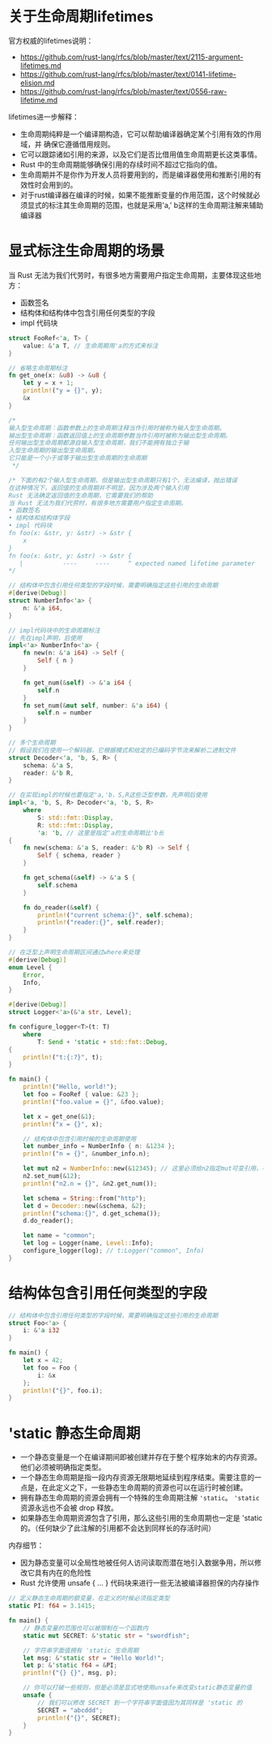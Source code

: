 # 关于生命周期lifetimes

官方权威的lifetimes说明：

- https://github.com/rust-lang/rfcs/blob/master/text/2115-argument-lifetimes.md
- https://github.com/rust-lang/rfcs/blob/master/text/0141-lifetime-elision.md
- https://github.com/rust-lang/rfcs/blob/master/text/0556-raw-lifetime.md

lifetimes进一步解释：

- 生命周期纯粹是一个编译期构造，它可以帮助编译器确定某个引用有效的作用域，并
  确保它遵循借用规则。
- 它可以跟踪诸如引用的来源，以及它们是否比借用值生命周期更长这类事情。
- Rust 中的生命周期能够确保引用的存续时间不超过它指向的值。
- 生命周期并不是你作为开发人员将要用到的，而是编译器使用和推断引用的有效性时会用到的。
- 对于rust编译器在编译的时候，如果不能推断变量的作用范围，这个时候就必须显式的标注其生命周期的范围，也就是采用'a,'
  b这样的生命周期注解来辅助编译器

# 显式标注生命周期的场景

当 Rust 无法为我们代劳时，有很多地方需要用户指定生命周期，主要体现这些地方：

- 函数签名
- 结构体和结构体中包含引用任何类型的字段
- impl 代码块

```rust
struct FooRef<'a, T> {
    value: &'a T, // 生命周期用'a的方式来标注
}

// 省略生命周期标注
fn get_one(x: &u8) -> &u8 {
    let y = x + 1;
    println!("y = {}", y);
    &x
}

/*
输入型生命周期：函数参数上的生命周期注释当作引用时被称为输入型生命周期。
输出型生命周期：函数返回值上的生命周期参数当作引用时被称为输出型生命周期。
任何输出型生命周期都源自输入型生命周期，我们不能拥有独立于输
入型生命周期的输出型生命周期。
它只能是一个小于或等于输出型生命周期的生命周期
 */

/* 下面的有2个输入型生命周期，但是输出型生命周期只有1个，无法编译，抛出错误
在这种情况下，返回值的生命周期并不明显，因为涉及两个输入引用
Rust 无法确定返回值的生命周期，它需要我们的帮助
当 Rust 无法为我们代劳时，有很多地方需要用户指定生命周期。
• 函数签名
• 结构体和结构体字段
• impl 代码块
fn foo(x: &str, y: &str) -> &str {
    x
}
fn foo(x: &str, y: &str) -> &str {
   |           ----     ----     ^ expected named lifetime parameter
*/

// 结构体中包含引用任何类型的字段时候，需要明确指定这些引用的生命周期
#[derive(Debug)]
struct NumberInfo<'a> {
    n: &'a i64,
}

// impl代码块中的生命周期标注
// 先在impl声明，后使用
impl<'a> NumberInfo<'a> {
    fn new(n: &'a i64) -> Self {
        Self { n }
    }

    fn get_num(&self) -> &'a i64 {
        self.n
    }
    fn set_num(&mut self, number: &'a i64) {
        self.n = number
    }
}

// 多个生命周期
// 假设我们在使用一个解码器，它根据模式和给定的已编码字节流来解析二进制文件
struct Decoder<'a, 'b, S, R> {
    schema: &'a S,
    reader: &'b R,
}

// 在实现impl的时候也要指定'a,'b，S,R这些泛型参数，先声明后使用
impl<'a, 'b, S, R> Decoder<'a, 'b, S, R>
    where
        S: std::fmt::Display,
        R: std::fmt::Display,
        'a: 'b, // 这里是指定'a的生命周期比'b长
{
    fn new(schema: &'a S, reader: &'b R) -> Self {
        Self { schema, reader }
    }

    fn get_schema(&self) -> &'a S {
        self.schema
    }

    fn do_reader(&self) {
        println!("current schema:{}", self.schema);
        println!("reader:{}", self.reader);
    }
}

// 在泛型上声明生命周期区间通过where来处理
#[derive(Debug)]
enum Level {
    Error,
    Info,
}

#[derive(Debug)]
struct Logger<'a>(&'a str, Level);

fn configure_logger<T>(t: T)
    where
        T: Send + 'static + std::fmt::Debug,
{
    println!("t:{:?}", t);
}

fn main() {
    println!("Hello, world!");
    let foo = FooRef { value: &23 };
    println!("foo.value = {}", &foo.value);

    let x = get_one(&1);
    println!("x = {}", x);

    // 结构体中包含引用时候的生命周期使用
    let number_info = NumberInfo { n: &1234 };
    println!("n = {}", &number_info.n);

    let mut n2 = NumberInfo::new(&12345); // 这里必须给n2指定mut可变引用，不然下面无法调用set_num修改n
    n2.set_num(&12);
    println!("n2.n = {}", &n2.get_num());

    let schema = String::from("http");
    let d = Decoder::new(&schema, &2);
    println!("schema:{}", d.get_schema());
    d.do_reader();

    let name = "common";
    let log = Logger(name, Level::Info);
    configure_logger(log); // t:Logger("common", Info)
}

```

# 结构体包含引用任何类型的字段

```rust
// 结构体中包含引用任何类型的字段时候，需要明确指定这些引用的生命周期
struct Foo<'a> {
    i: &'a i32
}

fn main() {
    let x = 42;
    let foo = Foo {
        i: &x
    };
    println!("{}", foo.i);
}

```

# 'static 静态生命周期

- 一个静态变量是一个在编译期间即被创建并存在于整个程序始末的内存资源。他们必须被明确指定类型。
- 一个静态生命周期是指一段内存资源无限期地延续到程序结束。需要注意的一点是，在此定义之下，一些静态生命周期的资源也可以在运行时被创建。
- 拥有静态生命周期的资源会拥有一个特殊的生命周期注解 `'static`。 `'static` 资源永远也不会被 drop 释放。
- 如果静态生命周期资源包含了引用，那么这些引用的生命周期也一定是 'static 的。（任何缺少了此注解的引用都不会达到同样长的存活时间）

内存细节：

- 因为静态变量可以全局性地被任何人访问读取而潜在地引入数据争用，所以修改它具有内在的危险性
- Rust 允许使用 unsafe { ... } 代码块来进行一些无法被编译器担保的内存操作

```rust
// 定义静态生命周期的额变量，在定义的时候必须指定类型
static PI: f64 = 3.1415;

fn main() {
    // 静态变量的范围也可以被限制在一个函数内
    static mut SECRET: &'static str = "swordfish";

    // 字符串字面值拥有 'static 生命周期
    let msg: &'static str = "Hello World!";
    let p: &'static f64 = &PI;
    println!("{} {}", msg, p);

    // 你可以打破一些规则，但是必须是显式地使用unsafe来改变static静态变量的值
    unsafe {
        // 我们可以修改 SECRET 到一个字符串字面值因为其同样是 'static 的
        SECRET = "abcddd";
        println!("{}", SECRET);
    }
}
```
